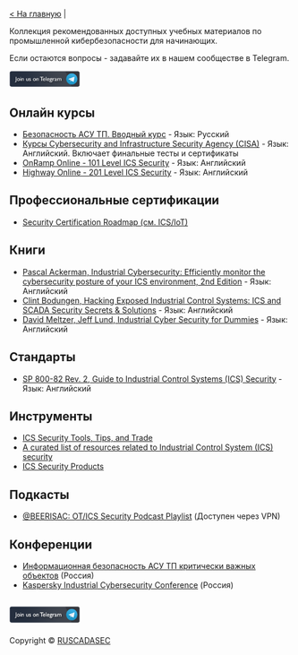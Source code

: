 [< На главную](http://ruscadasec.ru) | 

Коллекция рекомендованных доступных учебных материалов по промышленной кибербезопасности для начинающих. 

Если остаются вопросы - задавайте их в нашем сообществе в Telegram.

[<img height="25%" width="25%" src="../TG_EN_2.png">](https://t.me/RUSCADASEC)

## Онлайн курсы
* [Безопасность АСУ ТП. Вводный курс](https://stepik.org/course/14905/promo) - Язык: Русский
* [Курсы Cybersecurity and Infrastructure Security Agency (CISA)](https://ics-training.inl.gov/learn/home) - Язык: Английский. Включает финальные тесты и сертификаты
* [OnRamp Online - 101 Level ICS Security](https://www.youtube.com/playlist?list=PL8OWO1qWXF4qRHrSTpwFbuLUL-bOrGn4y) -  Язык: Английский
* [Highway Online - 201 Level ICS Security](https://www.youtube.com/playlist?list=PL8OWO1qWXF4oHYGs4HuQbuILv837TLMmp) -  Язык: Английский


## Профессиональные сертификации
* [Security Certification Roadmap (см. ICS/IoT)](https://pauljerimy.com/security-certification-roadmap/)

## Книги
* [Pascal Ackerman, Industrial Cybersecurity: Efficiently monitor the cybersecurity posture of your ICS environment, 2nd Edition](https://www.amazon.com/Industrial-Cybersecurity-Efficiently-cybersecurity-environment/dp/1800202091) - Язык: Английский
* [Clint Bodungen, Hacking Exposed Industrial Control Systems: ICS and SCADA Security Secrets & Solutions](https://www.amazon.com/Hacking-Exposed-Industrial-Control-Systems/dp/1259589714) - Язык: Английский
* [David Meltzer, Jeff Lund, Industrial Cyber Security for Dummies](https://scadahacker.com/library/Documents/eBooks/Belden%20-%20Industrial%20Cyber%20Security%20for%20Dummies.pdf) - Язык: Английский


## Стандарты 
* [SP 800-82 Rev. 2, Guide to Industrial Control Systems (ICS) Security](https://csrc.nist.gov/publications/detail/sp/800-82/rev-2/final) - Язык: Английский

## Инструменты
* [ICS Security Tools, Tips, and Trade](https://github.com/ITI/ICS-Security-Tools)
* [A curated list of resources related to Industrial Control System (ICS) security](https://github.com/hslatman/awesome-industrial-control-system-security)
* [ICS Security Products](https://github.com/S3cur1tyH4ggis/ICS-Security-Products)

## Подкасты

* [@BEERISAC: OT/ICS Security Podcast Playlist](http://bit.ly/beerisac) (Доступен через VPN)

## Конференции

* [Информационная безопасность АСУ ТП критически важных объектов](https://xn--90acqjv.xn--p1ai/) (Россия)
* [Kaspersky Industrial Cybersecurity Conference](https://ics.kaspersky.ru/conference/) (Россия)

<!---
## Другие библиотеки материалов для дальнейшего изучения

* [SANS Industrial Control Systems Library](https://www.sans.org/blog/industrial-control-systems-library/)
* [SCADAhacker Library of Resources for Industrial Control System Cyber Security](https://scadahacker.com/library/)
* [A Collection of Resources for Getting Started in ICS/SCADA Cybersecurity](http://www.robertmlee.org/a-collection-of-resources-for-getting-started-in-icsscada-cybersecurity/)
--> 

[<img height="25%" width="25%" src="../TG_EN_2.png">](https://t.me/RUSCADASEC)
---
Copyright © [RUSCADASEC](http://ruscadasec.ru)
